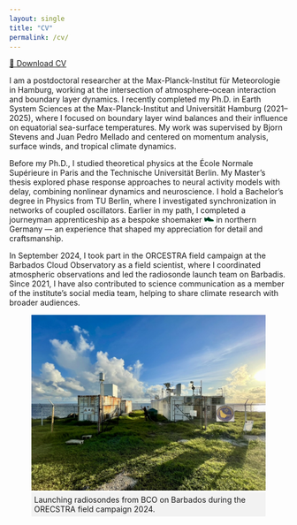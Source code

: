 ```yaml
---
layout: single
title: "CV"
permalink: /cv/
---
```


<a href="/assets/CV/WINKLER_Marius_CV.pdf" target="_blank" download class="button">📄 Download CV</a>

I am a postdoctoral researcher at the Max-Planck-Institut für Meteorologie in Hamburg, working at the intersection of atmosphere–ocean interaction and boundary layer dynamics. I recently completed my Ph.D. in Earth System Sciences at the Max-Planck-Institut and Universität Hamburg (2021–2025), where I focused on boundary layer wind balances and their influence on equatorial sea-surface temperatures. My work was supervised by Bjorn Stevens and Juan Pedro Mellado and centered on momentum analysis, surface winds, and tropical climate dynamics.

Before my Ph.D., I studied theoretical physics at the École Normale Supérieure in Paris and the Technische Universität Berlin. My Master’s thesis explored phase response approaches to neural activity models with delay, combining nonlinear dynamics and neuroscience. I hold a Bachelor’s degree in Physics from TU Berlin, where I investigated synchronization in networks of coupled oscillators. Earlier in my path, I completed a journeyman apprenticeship as a bespoke shoemaker 
<img src="/assets/CV/Schuh1.png" alt="Shoe" style="height: 0.6em; vertical-align: 0.2em;"> 
in northern Germany — an experience that shaped my appreciation for detail and craftsmanship.

In September 2024, I took part in the ORCESTRA field campaign at the Barbados Cloud Observatory as a field scientist, where I coordinated atmospheric observations and led the radiosonde launch team on Barbadis. Since 2021, I have also contributed to science communication as a member of the institute’s social media team, helping to share climate research with broader audiences.

<figure>
    <img src="/assets/images/BCO.jpeg" alt="BCO">
    <figcaption style="background-color: #f2f2f2; padding: 5px;">Launching radiosondes from BCO on Barbados during the ORECSTRA field campaign 2024. </figcaption>
</figure>


